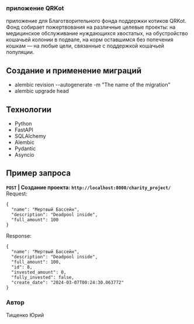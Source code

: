 ### приложение QRKot
приложение для Благотворительного фонда поддержки котиков QRKot. 
Фонд собирает пожертвования на различные целевые проекты: на медицинское обслуживание нуждающихся хвостатых, на обустройство кошачьей колонии в подвале, на корм оставшимся без попечения кошкам — на любые цели, связанные с поддержкой кошачьей популяции.
## Создание и применение миграций
- alembic revision --autogenerate -m "The name of the migration" 
- alembic upgrade head 
## Технологии
- Python
- FastAPI
- SQLAlchemy
- Alembic
- Pydantic
- Asyncio
## Пример запроса
**`POST` | Создание проекта: `http://localhost:8000/charity_project/`**
Request:
```
{
  "name": "Мертвый Бассейн",
  "description": "Deadpool inside",
  "full_amount": 100
}
```
Response:
```
{
  "name": "Мертвый Бассейн",
  "description": "Deadpool inside",
  "full_amount": 100,
  "id": 8,
  "invested_amount": 0,
  "fully_invested": false,
  "create_date": "2024-03-07T00:24:30.063772"
}
```
### Автор
Тищенко Юрий